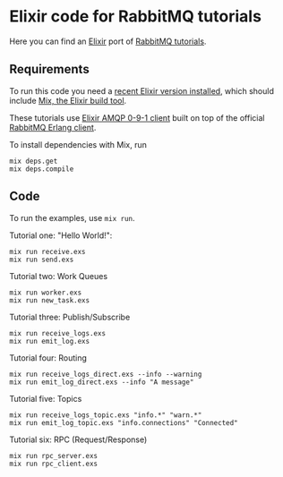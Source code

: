 # Elixir code for RabbitMQ tutorials

Here you can find an [Elixir](https://elixir-lang.org) port of
[RabbitMQ tutorials](https://www.rabbitmq.com/getstarted.html).

## Requirements

To run this code you need a [recent Elixir version installed](https://elixir-lang.org/install.html),
which should include [Mix, the Elixir build tool](https://elixir-lang.org/docs/stable/mix/Mix.html).

These tutorials use [Elixir AMQP 0-9-1 client](https://github.com/pma/amqp) built
on top of the official [RabbitMQ Erlang client](https://www.rabbitmq.com/erlang-client-user-guide.html).

To install dependencies with Mix, run

    mix deps.get
    mix deps.compile

## Code

To run the examples, use `mix run`.

Tutorial one: "Hello World!":

    mix run receive.exs
    mix run send.exs

Tutorial two: Work Queues

    mix run worker.exs
    mix run new_task.exs

Tutorial three: Publish/Subscribe

    mix run receive_logs.exs
    mix run emit_log.exs

Tutorial four: Routing

    mix run receive_logs_direct.exs --info --warning
    mix run emit_log_direct.exs --info "A message"

Tutorial five: Topics

    mix run receive_logs_topic.exs "info.*" "warn.*"
    mix run emit_log_topic.exs "info.connections" "Connected"

Tutorial six: RPC (Request/Response)

    mix run rpc_server.exs
    mix run rpc_client.exs
